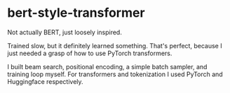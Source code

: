 # bert-style-transformer
Not actually BERT, just loosely inspired.

Trained slow, but it definitely learned something. That's perfect, because I just needed a grasp of how to use PyTorch transformers. 

I built beam search, positional encoding, a simple batch sampler, and training loop myself. For transformers and tokenization I used PyTorch and Huggingface respectively.
